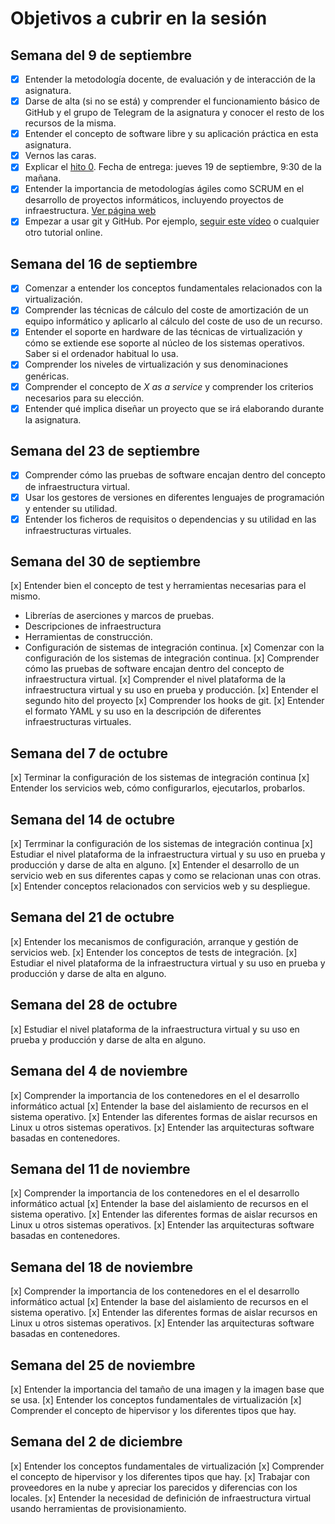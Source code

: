 # Objetivos a cubrir en la sesión

## Semana del 9 de septiembre
- [x] Entender la metodología docente, de evaluación y de interacción de la asignatura. 
- [x] Darse de alta (si no se está) y comprender el funcionamiento básico de GitHub y el
   grupo de Telegram de la asignatura y conocer el resto de los recursos de la misma. 
- [x] Entender el concepto de software libre y su aplicación práctica en esta asignatura. 
- [x] Vernos las caras. 
- [x] Explicar el
   [hito 0](http://jj.github.io/IV/documentos/proyecto/0.Repositorio). Fecha
   de entrega: jueves 19 de septiembre, 9:30 de la mañana. 
- [x] Entender la importancia de metodologías ágiles como SCRUM en el
   desarrollo de proyectos informáticos, incluyendo proyectos de
   infraestructura. [Ver página web](https://proyectosagiles.org/que-es-scrum/)
- [x] Empezar a usar git y GitHub. Por
   ejemplo,
   [seguir este vídeo](https://www.youtube.com/watch?v=gmXyJI01qa8) o
   cualquier otro tutorial online. 

## Semana del 16 de septiembre
- [x] Comenzar a entender los conceptos fundamentales relacionados con la virtualización.
- [x] Comprender las técnicas de cálculo del coste de amortización de un
equipo informático y aplicarlo al cálculo del coste de uso de un
recurso.
- [x] Entender el soporte en hardware de las técnicas de virtualización y cómo se extiende ese soporte al núcleo de los sistemas operativos. Saber si el ordenador habitual lo usa.
- [x] Comprender los niveles de virtualización y sus denominaciones genéricas.
- [x] Comprender el concepto de *X as a service* y comprender los
   criterios necesarios para su elección.
- [x] Entender qué implica diseñar un proyecto que se irá elaborando
   durante la asignatura.

## Semana del 23 de septiembre
- [x] Comprender cómo las pruebas de software encajan dentro del concepto de infraestructura virtual.
- [x] Usar los gestores de versiones en diferentes lenguajes de programación y entender su utilidad.
- [x] Entender los ficheros de requisitos o dependencias y su utilidad en las infraestructuras virtuales.

## Semana del 30 de septiembre
[x] Entender bien el concepto de test y herramientas necesarias para el mismo.
   * Librerías de aserciones y marcos de pruebas.
   * Descripciones de infraestructura
   * Herramientas de construcción.
   * Configuración de sistemas de integración continua.
[x] Comenzar con la configuración de los sistemas de integración continua.
[x] Comprender cómo las pruebas de software encajan dentro del concepto de infraestructura virtual.
[x] Comprender el nivel plataforma de la infraestructura virtual y su uso en prueba y producción.
[x] Entender el segundo hito del proyecto
[x] Comprender los hooks de git.
[x] Entender el formato YAML y su uso en la descripción de diferentes infraestructuras virtuales.

## Semana del 7 de octubre
[x] Terminar la configuración de los sistemas de integración continua
[x] Entender los servicios web, cómo configurarlos, ejecutarlos, probarlos.

## Semana del 14 de octubre 
[x] Terrminar la configuración de los sistemas de integración continua
[x] Estudiar el nivel plataforma de la infraestructura virtual y su uso en prueba y producción y darse de alta en alguno.
[x] Entender el desarrollo de un servicio web en sus diferentes capas y como se relacionan unas con otras.
[x] Entender conceptos relacionados con servicios web y su despliegue.

## Semana del 21 de octubre
[x] Entender los mecanismos de configuración, arranque y gestión de servicios web.
[x] Entender los conceptos de tests de integración.
[x] Estudiar el nivel plataforma de la infraestructura virtual y su uso en prueba y producción y darse de alta en alguno.

## Semana del 28 de octubre
[x] Estudiar el nivel plataforma de la infraestructura virtual y su uso en prueba y producción y darse de alta en alguno.

## Semana del 4 de noviembre
[x] Comprender la importancia de los contenedores en el el desarrollo informático actual
[x] Entender la base del aislamiento de recursos en el sistema operativo.
[x] Entender las diferentes formas de aislar recursos en Linux u otros sistemas operativos.
[x] Entender las arquitecturas software basadas en contenedores.

## Semana del 11 de noviembre
[x] Comprender la importancia de los contenedores en el el desarrollo informático actual
[x] Entender la base del aislamiento de recursos en el sistema operativo.
[x] Entender las diferentes formas de aislar recursos en Linux u otros sistemas operativos.
[x] Entender las arquitecturas software basadas en contenedores.

## Semana del 18 de noviembre
[x] Comprender la importancia de los contenedores en el el desarrollo informático actual
[x] Entender la base del aislamiento de recursos en el sistema operativo.
[x] Entender las diferentes formas de aislar recursos en Linux u otros sistemas operativos.
[x] Entender las arquitecturas software basadas en contenedores.

## Semana del 25 de noviembre
[x] Entender la importancia del tamaño de una imagen y la imagen base que se usa.
[x] Entender los conceptos fundamentales de virtualización
[x] Comprender el concepto de hipervisor y los diferentes tipos que hay.

## Semana del 2 de diciembre
[x] Entender los conceptos fundamentales de virtualización
[x] Comprender el concepto de hipervisor y los diferentes tipos que hay.
[x] Trabajar con proveedores en la nube y apreciar los parecidos y diferencias con los locales.
[x] Entender la necesidad de definición de infraestructura virtual usando herramientas de provisionamiento.